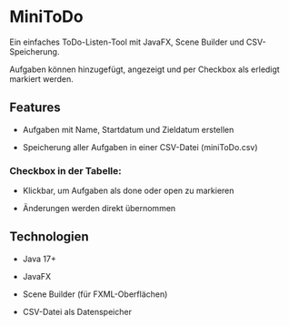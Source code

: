 # MiniToDo

Ein einfaches ToDo-Listen-Tool mit JavaFX, Scene Builder und CSV-Speicherung.

Aufgaben können hinzugefügt, angezeigt und per Checkbox als erledigt markiert werden.

## Features

* Aufgaben mit Name, Startdatum und Zieldatum erstellen

* Speicherung aller Aufgaben in einer CSV-Datei (miniToDo.csv)

### Checkbox in der Tabelle:

* Klickbar, um Aufgaben als done oder open zu markieren

* Änderungen werden direkt übernommen


 ## Technologien

* Java 17+

* JavaFX

* Scene Builder (für FXML-Oberflächen)

* CSV-Datei als Datenspeicher
